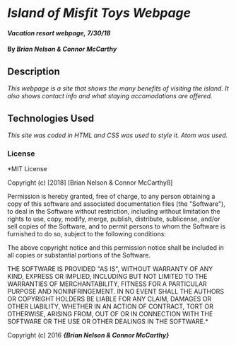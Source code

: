 # _Island of Misfit Toys Webpage_

#### _Vacation resort webpage, 7/30/18_

#### By _**Brian Nelson & Connor McCarthy**_

## Description

_This webpage is a site that shows the many benefits of visiting the island. It also shows contact info and what staying accomodations are offered._


## Technologies Used

_This site was coded in HTML and CSS was used to style it. Atom was used._

### License

*MIT License

Copyright (c) [2018] [Brian Nelson & Connor McCarthyß]

Permission is hereby granted, free of charge, to any person obtaining a copy
of this software and associated documentation files (the "Software"), to deal
in the Software without restriction, including without limitation the rights
to use, copy, modify, merge, publish, distribute, sublicense, and/or sell
copies of the Software, and to permit persons to whom the Software is
furnished to do so, subject to the following conditions:

The above copyright notice and this permission notice shall be included in all
copies or substantial portions of the Software.

THE SOFTWARE IS PROVIDED "AS IS", WITHOUT WARRANTY OF ANY KIND, EXPRESS OR
IMPLIED, INCLUDING BUT NOT LIMITED TO THE WARRANTIES OF MERCHANTABILITY,
FITNESS FOR A PARTICULAR PURPOSE AND NONINFRINGEMENT. IN NO EVENT SHALL THE
AUTHORS OR COPYRIGHT HOLDERS BE LIABLE FOR ANY CLAIM, DAMAGES OR OTHER
LIABILITY, WHETHER IN AN ACTION OF CONTRACT, TORT OR OTHERWISE, ARISING FROM,
OUT OF OR IN CONNECTION WITH THE SOFTWARE OR THE USE OR OTHER DEALINGS IN THE
SOFTWARE.*

Copyright (c) 2016 **_{Brian Nelson & Connor McCarthy}_**
